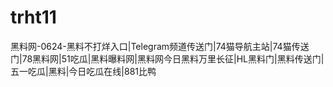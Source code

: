 # trht11
黑料网-0624-黑料不打烊入口|Telegram频道传送门|74猫导航主站|74猫传送门|78黑料网|51吃瓜|黑料曝料网|黑料网今日黑料万里长征|HL黑料门|黑料传送门|五一吃瓜|黑料|今日吃瓜在线|881比鸭
